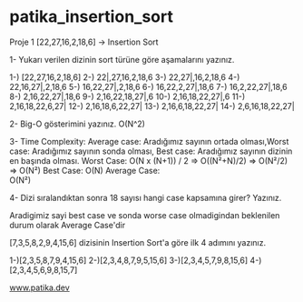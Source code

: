 # patika_insertion_sort

Proje 1
[22,27,16,2,18,6] -> Insertion Sort

1- Yukarı verilen dizinin sort türüne göre aşamalarını yazınız.		

1-) [22,27,16,2,18,6]
2-) 22|,27,16,2,18,6
3-) 22,27|,16,2,18,6
4-) 22,16,27|,2,18,6
5-) 16,22,27|,2,18,6
6-) 16,22,2,27|,18,6
7-) 16,2,22,27|,18,6
8-) 2,16,22,27|,18,6
9-) 2,16,22,18,27|,6
10-) 2,16,18,22,27|,6
11-) 2,16,18,22,6,27|
12-) 2,16,18,6,22,27|
13-) 2,16,6,18,22,27|
14-) 2,6,16,18,22,27| 

2- Big-O gösterimini yazınız.
O(N^2)

3- Time Complexity: Average case: Aradığımız sayının ortada olması,Worst case: Aradığımız sayının sonda olması, Best case: Aradığımız sayının dizinin en başında olması.
Worst Case:
O(N x (N+1)) / 2 => O((N²+N)/2) => O(N²/2) => O(N²)
Best Case:
O(N)
Average Case:  
O(N²)


4- Dizi sıralandıktan sonra 18 sayısı hangi case kapsamına girer? Yazınız.

Aradigimiz sayi best case ve sonda worse case olmadigindan beklenilen durum olarak Average Case'dir



[7,3,5,8,2,9,4,15,6] dizisinin Insertion Sort'a göre ilk 4 adımını yazınız.

1-)[2,3,5,8,7,9,4,15,6] 
2-)[2,3,4,8,7,9,5,15,6] 
3-)[2,3,4,5,7,9,8,15,6] 
4-)[2,3,4,5,6,9,8,15,7] 

www.patika.dev 
